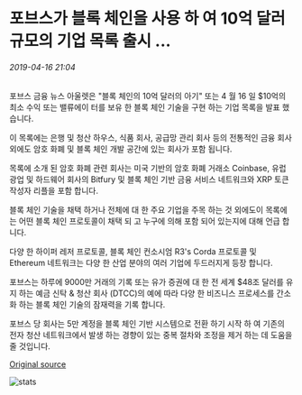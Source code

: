 # 포브스가 블록 체인을 사용 하 여 10억 달러 규모의 기업 목록 출시 ...

###### 2019-04-16 21:04

포브스 금융 뉴스 아울렛은 "블록 체인의 10억 달러의 아기" 또는 4 월 16 일 $10억의 최소 수익 또는 밸류에이 터를 보유 한 블록 체인 기술을 구현 하는 기업 목록을 발표 했습니다.

이 목록에는 은행 및 청산 하우스, 식품 회사, 공급망 관리 회사 등의 전통적인 금융 회사 외에도 암호 화폐 및 블록 체인 개발 공간에 있는 회사가 포함 됩니다.

목록에 소개 된 암호 화폐 관련 회사는 미국 기반의 암호 화폐 거래소 Coinbase, 유럽 광업 및 하드웨어 회사의 Bitfury 및 블록 체인 기반 금융 서비스 네트워크와 XRP 토큰 작성자 리플을 포함 합니다.

블록 체인 기술을 채택 하거나 전체에 대 한 주요 기업을 주목 하는 것 외에도이 목록에는 어떤 블록 체인 프로토콜이 채택 되 고 누구에 의해 포함 되어 있는지에 대해 언급 합니다.

다양 한 하이퍼 레저 프로토콜, 블록 체인 컨소시엄 R3's Corda 프로토콜 및 Ethereum 네트워크는 다양 한 산업 분야의 여러 기업에 두드러지게 등장 합니다.

포브스는 하루에 9000만 거래의 기록 또는 유가 증권에 대 한 전 세계 $48조 달러를 유지 하는 예금 신탁 & 청산 회사 (DTCC)의 예에 따라 다양 한 비즈니스 프로세스를 간소화 하는 블록 체인 기술의 잠재력을 기록 합니다.

포브스 당 회사는 5만 계정을 블록 체인 기반 시스템으로 전환 하기 시작 하 여 기존의 전자 청산 네트워크에서 발생 하는 경향이 있는 중복 절차와 조정을 제거 하는 데 도움을 줄 것입니다.

[Original source](https://cointelegraph.com/news/forbes-releases-list-of-billion-dollar-companies-using-blockchain)

![stats](https://c.statcounter.com/11760860/0/a89fa40b/1/ "stats")